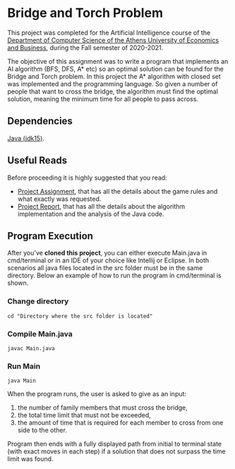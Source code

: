 # Bridge and Torch Problem

This project was completed for the Artificial Intelligence course of the [Department of Computer Science of the Athens University of Economics and Business](https://www.dept.aueb.gr/el/cs), during the Fall semester of 2020-2021.  

The objective of this assignment was to write a program that implements an AI algorithm (BFS, DFS, A* etc) so an optimal solution can be found for the Bridge and Torch problem. In this project the A* algorithm with closed set was implemented and the programming language. So given a number of people that want to cross the bridge, the algorithm must find the optimal solution, meaning the minimum time for all people to pass across. 

## Dependencies
[Java (jdk15)](https://www.oracle.com/java/technologies/javase/jdk15-archive-downloads.html).


## Useful Reads
Before proceeding it is highly suggested that you read:
* [Project Assignment](https://github.com/nevwalkalone/Bridge-and-Torch-Problem/blob/main/announcement-report/project-announcement.pdf), that has all the details about the game rules and what exactly was requested.
* [Project Report](https://github.com/nevwalkalone/Bridge-and-Torch-Problem/blob/main/announcement-report/project-report.pdf), that has all the details about the algorithm implementation and the analysis of the Java code.

## Program Execution
After you've **cloned this project**, you can either execute Main.java in cmd/terminal or in an IDE of your choice like Intellij or Eclipse. In both scenarios all java files located in the src folder must be in the same directory. Below an example of how to run the program in cmd/terminal is shown.


### Change directory
```properties
cd "Directory where the src folder is located"
```  

### Compile Main.java
```console
javac Main.java
```

### Run Main
```console
java Main
```
When the program runs, the user is asked to give as an input:
1. the number of family members that must cross the bridge,
2. the total time limit that must not be exceeded, 
3. the amount of time that is required for each member to cross from one side to the other. 

Program then ends with a fully displayed path from initial to terminal state (with exact moves in each step) if a solution that does not surpass the time limit was found.
